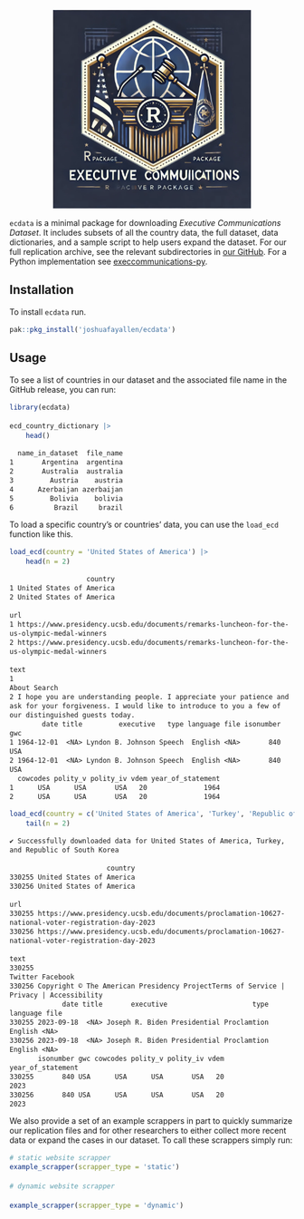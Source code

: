 

<p align="center">
<a href="https://joshuafayallen.github.io/ecdata/">
<img src="hex-logo.png" height = "350" class = "center"> </a>
</p>

`ecdata` is a minimal package for downloading *Executive Communications
Dataset*. It includes subsets of all the country data, the full dataset,
data dictionaries, and a sample script to help users expand the dataset.
For our full replication archive, see the relevant subdirectories in
[our
GitHub](https://github.com/joshuafayallen/executivestatements/tree/main/raw-data).
For a Python implementation see
[execcommunications-py](https://github.com/joshuafayallen/executivecommunications-py).

## Installation

To install `ecdata` run.

``` r
pak::pkg_install('joshuafayallen/ecdata')
```

## Usage

To see a list of countries in our dataset and the associated file name
in the GitHub release, you can run:

``` r
library(ecdata)

ecd_country_dictionary |>
    head()
```

      name_in_dataset  file_name
    1       Argentina  argentina
    2       Australia  australia
    3         Austria    austria
    4      Azerbaijan azerbaijan
    5         Bolivia    bolivia
    6          Brazil     brazil

To load a specific country’s or countries’ data, you can use the
`load_ecd` function like this.

``` r
load_ecd(country = 'United States of America') |>
    head(n = 2)
```

                       country
    1 United States of America
    2 United States of America
                                                                                              url
    1 https://www.presidency.ucsb.edu/documents/remarks-luncheon-for-the-us-olympic-medal-winners
    2 https://www.presidency.ucsb.edu/documents/remarks-luncheon-for-the-us-olympic-medal-winners
                                                                                                                                                                         text
    1                                                                                                                                                            About Search
    2 I hope you are understanding people. I appreciate your patience and ask for your forgiveness. I would like to introduce to you a few of our distinguished guests today.
            date title         executive   type language file isonumber gwc
    1 1964-12-01  <NA> Lyndon B. Johnson Speech  English <NA>       840 USA
    2 1964-12-01  <NA> Lyndon B. Johnson Speech  English <NA>       840 USA
      cowcodes polity_v polity_iv vdem year_of_statement
    1      USA      USA       USA   20              1964
    2      USA      USA       USA   20              1964

``` r
load_ecd(country = c('United States of America', 'Turkey', 'Republic of South Korea')) |>
    tail(n = 2)
```

    ✔ Successfully downloaded data for United States of America, Turkey, and Republic of South Korea

                            country
    330255 United States of America
    330256 United States of America
                                                                                                         url
    330255 https://www.presidency.ucsb.edu/documents/proclamation-10627-national-voter-registration-day-2023
    330256 https://www.presidency.ucsb.edu/documents/proclamation-10627-national-voter-registration-day-2023
                                                                                            text
    330255                                                                      Twitter Facebook
    330256 Copyright © The American Presidency ProjectTerms of Service | Privacy | Accessibility
                 date title       executive                     type language file
    330255 2023-09-18  <NA> Joseph R. Biden Presidential Proclamtion  English <NA>
    330256 2023-09-18  <NA> Joseph R. Biden Presidential Proclamtion  English <NA>
           isonumber gwc cowcodes polity_v polity_iv vdem year_of_statement
    330255       840 USA      USA      USA       USA   20              2023
    330256       840 USA      USA      USA       USA   20              2023

We also provide a set of an example scrappers in part to quickly
summarize our replication files and for other researchers to either
collect more recent data or expand the cases in our dataset. To call
these scrappers simply run:

``` r
# static website scrapper
example_scrapper(scrapper_type = 'static')

# dynamic website scrapper 

example_scrapper(scrapper_type = 'dynamic')
```
